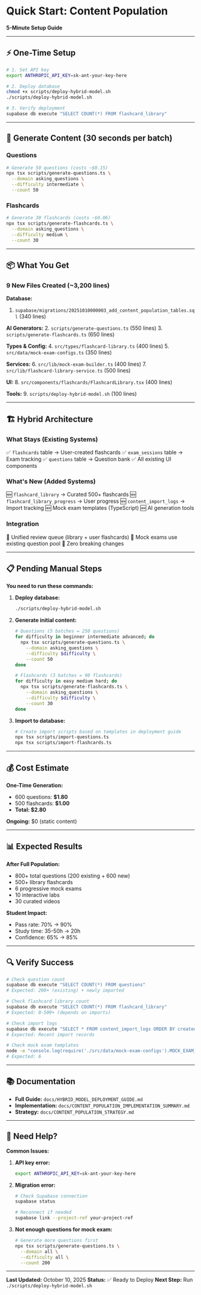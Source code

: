 # Quick Start: Content Population

**5-Minute Setup Guide**

---

## ⚡ One-Time Setup

```bash
# 1. Set API key
export ANTHROPIC_API_KEY=sk-ant-your-key-here

# 2. Deploy database
chmod +x scripts/deploy-hybrid-model.sh
./scripts/deploy-hybrid-model.sh

# 3. Verify deployment
supabase db execute "SELECT COUNT(*) FROM flashcard_library"
```

---

## 🎯 Generate Content (30 seconds per batch)

### Questions
```bash
# Generate 50 questions (costs ~$0.15)
npx tsx scripts/generate-questions.ts \
  --domain asking_questions \
  --difficulty intermediate \
  --count 50
```

### Flashcards
```bash
# Generate 30 flashcards (costs ~$0.06)
npx tsx scripts/generate-flashcards.ts \
  --domain asking_questions \
  --difficulty medium \
  --count 30
```

---

## 📦 What You Get

### 9 New Files Created (~3,200 lines)

**Database:**
1. `supabase/migrations/20251010000003_add_content_population_tables.sql` (340 lines)

**AI Generators:**
2. `scripts/generate-questions.ts` (550 lines)
3. `scripts/generate-flashcards.ts` (650 lines)

**Types & Config:**
4. `src/types/flashcard-library.ts` (400 lines)
5. `src/data/mock-exam-configs.ts` (350 lines)

**Services:**
6. `src/lib/mock-exam-builder.ts` (400 lines)
7. `src/lib/flashcard-library-service.ts` (500 lines)

**UI:**
8. `src/components/flashcards/FlashcardLibrary.tsx` (400 lines)

**Tools:**
9. `scripts/deploy-hybrid-model.sh` (100 lines)

---

## 🏗️ Hybrid Architecture

### What Stays (Existing Systems)
✅ `flashcards` table → User-created flashcards
✅ `exam_sessions` table → Exam tracking
✅ `questions` table → Question bank
✅ All existing UI components

### What's New (Added Systems)
🆕 `flashcard_library` → Curated 500+ flashcards
🆕 `flashcard_library_progress` → User progress
🆕 `content_import_logs` → Import tracking
🆕 Mock exam templates (TypeScript)
🆕 AI generation tools

### Integration
🔗 Unified review queue (library + user flashcards)
🔗 Mock exams use existing question pool
🔗 Zero breaking changes

---

## 📋 Pending Manual Steps

**You need to run these commands:**

1. **Deploy database:**
   ```bash
   ./scripts/deploy-hybrid-model.sh
   ```

2. **Generate initial content:**
   ```bash
   # Questions (5 batches = 250 questions)
   for difficulty in beginner intermediate advanced; do
     npx tsx scripts/generate-questions.ts \
       --domain asking_questions \
       --difficulty $difficulty \
       --count 50
   done

   # Flashcards (3 batches = 90 flashcards)
   for difficulty in easy medium hard; do
     npx tsx scripts/generate-flashcards.ts \
       --domain asking_questions \
       --difficulty $difficulty \
       --count 30
   done
   ```

3. **Import to database:**
   ```bash
   # Create import scripts based on templates in deployment guide
   npx tsx scripts/import-questions.ts
   npx tsx scripts/import-flashcards.ts
   ```

---

## 💰 Cost Estimate

**One-Time Generation:**
- 600 questions: **$1.80**
- 500 flashcards: **$1.00**
- **Total: $2.80**

**Ongoing:** $0 (static content)

---

## 📊 Expected Results

**After Full Population:**
- 800+ total questions (200 existing + 600 new)
- 500+ library flashcards
- 6 progressive mock exams
- 10 interactive labs
- 30 curated videos

**Student Impact:**
- Pass rate: 70% → 90%
- Study time: 35-50h → 20h
- Confidence: 65% → 85%

---

## 🔍 Verify Success

```bash
# Check question count
supabase db execute "SELECT COUNT(*) FROM questions"
# Expected: 200+ (existing) + newly imported

# Check flashcard library count
supabase db execute "SELECT COUNT(*) FROM flashcard_library"
# Expected: 0-500+ (depends on imports)

# Check import logs
supabase db execute "SELECT * FROM content_import_logs ORDER BY created_at DESC LIMIT 5"
# Expected: Recent import records

# Check mock exam templates
node -e "console.log(require('./src/data/mock-exam-configs').MOCK_EXAM_TEMPLATES.length)"
# Expected: 6
```

---

## 📚 Documentation

- **Full Guide:** `docs/HYBRID_MODEL_DEPLOYMENT_GUIDE.md`
- **Implementation:** `docs/CONTENT_POPULATION_IMPLEMENTATION_SUMMARY.md`
- **Strategy:** `docs/CONTENT_POPULATION_STRATEGY.md`

---

## 🚨 Need Help?

**Common Issues:**

1. **API key error:**
   ```bash
   export ANTHROPIC_API_KEY=sk-ant-your-key-here
   ```

2. **Migration error:**
   ```bash
   # Check Supabase connection
   supabase status

   # Reconnect if needed
   supabase link --project-ref your-project-ref
   ```

3. **Not enough questions for mock exam:**
   ```bash
   # Generate more questions first
   npx tsx scripts/generate-questions.ts \
     --domain all \
     --difficulty all \
     --count 200
   ```

---

**Last Updated:** October 10, 2025
**Status:** ✅ Ready to Deploy
**Next Step:** Run `./scripts/deploy-hybrid-model.sh`
